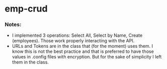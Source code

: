 # emp-crud

### Notes:
* I implemented 3 operations: Select All, Select by Name, Create (employees). Those work properly interacting with the API.
* URLs and Tokens are in the class that (for the moment) uses them. I know this is not the best practice and that is preferred to have those values in .config files with encryption. But for the sake of simplicity I left them in the class.